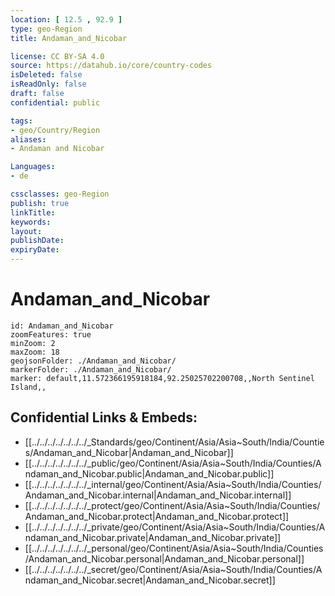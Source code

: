 ```yaml
---
location: [ 12.5 , 92.9 ] 
type: geo-Region
title: Andaman_and_Nicobar

license: CC BY-SA 4.0
source: https://datahub.io/core/country-codes
isDeleted: false
isReadOnly: false
draft: false
confidential: public

tags:
- geo/Country/Region
aliases:
- Andaman and Nicobar

Languages:
- de

cssclasses: geo-Region
publish: true
linkTitle: 
keywords: 
layout: 
publishDate: 
expiryDate: 
---
```


# Andaman_and_Nicobar

```leaflet
id: Andaman_and_Nicobar
zoomFeatures: true 
minZoom: 2 
maxZoom: 18
geojsonFolder: ./Andaman_and_Nicobar/
markerFolder: ./Andaman_and_Nicobar/
marker: default,11.572366195918184,92.25025702200708,,North Sentinel Island,,

```


## Confidential Links & Embeds: 
- [[../../../../../../../_Standards/geo/Continent/Asia/Asia~South/India/Counties/Andaman_and_Nicobar|Andaman_and_Nicobar]] 
- [[../../../../../../../_public/geo/Continent/Asia/Asia~South/India/Counties/Andaman_and_Nicobar.public|Andaman_and_Nicobar.public]] 
- [[../../../../../../../_internal/geo/Continent/Asia/Asia~South/India/Counties/Andaman_and_Nicobar.internal|Andaman_and_Nicobar.internal]] 
- [[../../../../../../../_protect/geo/Continent/Asia/Asia~South/India/Counties/Andaman_and_Nicobar.protect|Andaman_and_Nicobar.protect]] 
- [[../../../../../../../_private/geo/Continent/Asia/Asia~South/India/Counties/Andaman_and_Nicobar.private|Andaman_and_Nicobar.private]] 
- [[../../../../../../../_personal/geo/Continent/Asia/Asia~South/India/Counties/Andaman_and_Nicobar.personal|Andaman_and_Nicobar.personal]] 
- [[../../../../../../../_secret/geo/Continent/Asia/Asia~South/India/Counties/Andaman_and_Nicobar.secret|Andaman_and_Nicobar.secret]] 

